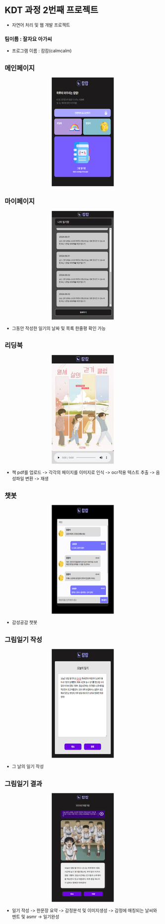 # KDT 과정 2번째 프로젝트 
* 자연어 처리 및 웹 개발 프로젝트

### 팀이름 : 잘자요 아가씨
* 프로그램 이름 : 캄캄(calmcalm)

## 메인페이지
<p align="center">
  <img src="./img/메인페이지.png" width="200px" height="350px">
</p>

## 마이페이지
<p align="center">
  <img src="./img/마이페이지.png" width="200px" height="350px">
</p>

* 그동안 작성한 일기의 날짜 및 목록 한줄평 확인 가능

## 리딩북
<p align="center">
  <img src="./img/리딩북.png" width="200px" height="350px">
</p>

* 책 pdf를 업로드 -> 각각의 페이지를 이미지로 인식 -> ocr적용 텍스트 추출 -> 음성파일 변환 -> 재생

## 챗봇
<p align="center">
  <img src="./img/챗봇.png" width="200px" height="350px">
</p>

* 감성공감 챗봇

## 그림일기 작성
<p align="center">
  <img src="./img/일기작성.png" width="200px" height="350px">
</p>

* 그 날의 일기 작성

## 그림일기 결과
<p align="center">
  <img src="./img/그림일기결과.png" width="200px" height="350px">
</p>

* 일기 작성 -> 한문장 요약 -> 감정분석 및 이미지생성 -> 감정에 매칭되는 날씨와 멘트 및 asmr -> 일기완성
